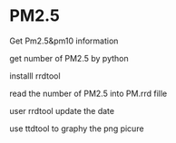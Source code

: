 # PM2.5
Get Pm2.5&amp;pm10 information

get number of PM2.5  by python 


installl rrdtool


read the number of PM2.5 into PM.rrd fille


user rrdtool update the date 


use ttdtool to graphy the png picure

